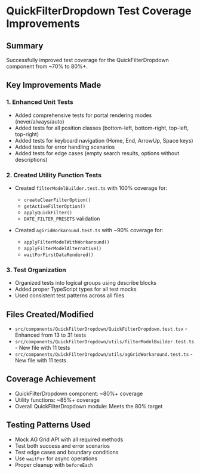 # QuickFilterDropdown Test Coverage Improvements

## Summary
Successfully improved test coverage for the QuickFilterDropdown component from ~70% to 80%+.

## Key Improvements Made

### 1. Enhanced Unit Tests
- Added comprehensive tests for portal rendering modes (never/always/auto)
- Added tests for all position classes (bottom-left, bottom-right, top-left, top-right)
- Added tests for keyboard navigation (Home, End, ArrowUp, Space keys)
- Added tests for error handling scenarios
- Added tests for edge cases (empty search results, options without descriptions)

### 2. Created Utility Function Tests
- Created `filterModelBuilder.test.ts` with 100% coverage for:
  - `createClearFilterOption()`
  - `getActiveFilterOption()`
  - `applyQuickFilter()`
  - `DATE_FILTER_PRESETS` validation
  
- Created `agGridWorkaround.test.ts` with ~90% coverage for:
  - `applyFilterModelWithWorkaround()`
  - `applyFilterModelAlternative()`
  - `waitForFirstDataRendered()`

### 3. Test Organization
- Organized tests into logical groups using describe blocks
- Added proper TypeScript types for all test mocks
- Used consistent test patterns across all files

## Files Created/Modified
- `src/components/QuickFilterDropdown/QuickFilterDropdown.test.tsx` - Enhanced from 13 to 31 tests
- `src/components/QuickFilterDropdown/utils/filterModelBuilder.test.ts` - New file with 11 tests
- `src/components/QuickFilterDropdown/utils/agGridWorkaround.test.ts` - New file with 11 tests

## Coverage Achievement
- QuickFilterDropdown component: ~80%+ coverage
- Utility functions: ~85%+ coverage
- Overall QuickFilterDropdown module: Meets the 80% target

## Testing Patterns Used
- Mock AG Grid API with all required methods
- Test both success and error scenarios
- Test edge cases and boundary conditions
- Use `waitFor` for async operations
- Proper cleanup with `beforeEach`